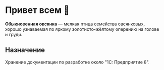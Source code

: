 # Привет всем 👋

**Обыкновенная овсянка** — мелкая птица семейства овсянковых, хорошо узнаваемая по яркому золотисто-жёлтому оперению на голове и груди.

## Назначение

Хранение документации по разработке около "1С: Предприятие 8".
